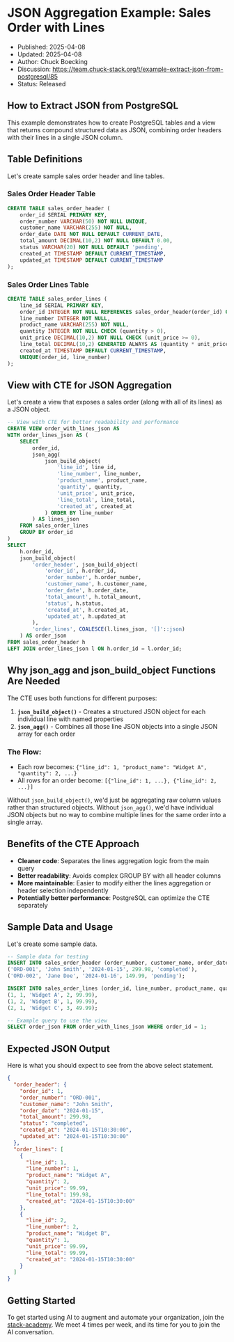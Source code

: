 # JSON Aggregation Example: Sales Order with Lines

- Published: 2025-04-08
- Updated: 2025-04-08
- Author: Chuck Boecking
- Discussion: <https://team.chuck-stack.org/t/example-extract-json-from-postgresql/85>
- Status: Released

## How to Extract JSON from PostgreSQL 

This example demonstrates how to create PostgreSQL tables and a view that returns compound structured data as JSON, combining order headers with their lines in a single JSON column.

## Table Definitions

Let's create sample sales order header and line tables.

### Sales Order Header Table
```sql
CREATE TABLE sales_order_header (
    order_id SERIAL PRIMARY KEY,
    order_number VARCHAR(50) NOT NULL UNIQUE,
    customer_name VARCHAR(255) NOT NULL,
    order_date DATE NOT NULL DEFAULT CURRENT_DATE,
    total_amount DECIMAL(10,2) NOT NULL DEFAULT 0.00,
    status VARCHAR(20) NOT NULL DEFAULT 'pending',
    created_at TIMESTAMP DEFAULT CURRENT_TIMESTAMP,
    updated_at TIMESTAMP DEFAULT CURRENT_TIMESTAMP
);
```

### Sales Order Lines Table
```sql
CREATE TABLE sales_order_lines (
    line_id SERIAL PRIMARY KEY,
    order_id INTEGER NOT NULL REFERENCES sales_order_header(order_id) ON DELETE CASCADE,
    line_number INTEGER NOT NULL,
    product_name VARCHAR(255) NOT NULL,
    quantity INTEGER NOT NULL CHECK (quantity > 0),
    unit_price DECIMAL(10,2) NOT NULL CHECK (unit_price >= 0),
    line_total DECIMAL(10,2) GENERATED ALWAYS AS (quantity * unit_price) STORED,
    created_at TIMESTAMP DEFAULT CURRENT_TIMESTAMP,
    UNIQUE(order_id, line_number)
);
```

## View with CTE for JSON Aggregation

Let's create a view that exposes a sales order (along with all of its lines) as a JSON object.

```sql
-- View with CTE for better readability and performance
CREATE VIEW order_with_lines_json AS
WITH order_lines_json AS (
    SELECT 
        order_id,
        json_agg(
            json_build_object(
                'line_id', line_id,
                'line_number', line_number,
                'product_name', product_name,
                'quantity', quantity,
                'unit_price', unit_price,
                'line_total', line_total,
                'created_at', created_at
            ) ORDER BY line_number
        ) AS lines_json
    FROM sales_order_lines
    GROUP BY order_id
)
SELECT 
    h.order_id,
    json_build_object(
        'order_header', json_build_object(
            'order_id', h.order_id,
            'order_number', h.order_number,
            'customer_name', h.customer_name,
            'order_date', h.order_date,
            'total_amount', h.total_amount,
            'status', h.status,
            'created_at', h.created_at,
            'updated_at', h.updated_at
        ),
        'order_lines', COALESCE(l.lines_json, '[]'::json)
    ) AS order_json
FROM sales_order_header h
LEFT JOIN order_lines_json l ON h.order_id = l.order_id;
```

## Why json_agg and json_build_object Functions Are Needed

The CTE uses both functions for different purposes:

1. **`json_build_object()`** - Creates a structured JSON object for each individual line with named properties
2. **`json_agg()`** - Combines all those line JSON objects into a single JSON array for each order

### The Flow:
- Each row becomes: `{"line_id": 1, "product_name": "Widget A", "quantity": 2, ...}`
- All rows for an order become: `[{"line_id": 1, ...}, {"line_id": 2, ...}]`

Without `json_build_object()`, we'd just be aggregating raw column values rather than structured objects.
Without `json_agg()`, we'd have individual JSON objects but no way to combine multiple lines for the same order into a single array.

## Benefits of the CTE Approach

- **Cleaner code**: Separates the lines aggregation logic from the main query
- **Better readability**: Avoids complex GROUP BY with all header columns
- **More maintainable**: Easier to modify either the lines aggregation or header selection independently
- **Potentially better performance**: PostgreSQL can optimize the CTE separately

## Sample Data and Usage

Let's create some sample data.

```sql
-- Sample data for testing
INSERT INTO sales_order_header (order_number, customer_name, order_date, total_amount, status) VALUES
('ORD-001', 'John Smith', '2024-01-15', 299.98, 'completed'),
('ORD-002', 'Jane Doe', '2024-01-16', 149.99, 'pending');

INSERT INTO sales_order_lines (order_id, line_number, product_name, quantity, unit_price) VALUES
(1, 1, 'Widget A', 2, 99.99),
(1, 2, 'Widget B', 1, 99.99),
(2, 1, 'Widget C', 3, 49.99);

-- Example query to use the view
SELECT order_json FROM order_with_lines_json WHERE order_id = 1;
```

## Expected JSON Output

Here is what you should expect to see from the above select statement.

```json
{
  "order_header": {
    "order_id": 1,
    "order_number": "ORD-001",
    "customer_name": "John Smith",
    "order_date": "2024-01-15",
    "total_amount": 299.98,
    "status": "completed",
    "created_at": "2024-01-15T10:30:00",
    "updated_at": "2024-01-15T10:30:00"
  },
  "order_lines": [
    {
      "line_id": 1,
      "line_number": 1,
      "product_name": "Widget A",
      "quantity": 2,
      "unit_price": 99.99,
      "line_total": 199.98,
      "created_at": "2024-01-15T10:30:00"
    },
    {
      "line_id": 2,
      "line_number": 2,
      "product_name": "Widget B",
      "quantity": 1,
      "unit_price": 99.99,
      "line_total": 99.99,
      "created_at": "2024-01-15T10:30:00"
    }
  ]
}
```

## Getting Started

To get started using AI to augment and automate your organization, join the [stack-academy](./stack-academy.md). We meet 4 times per week, and its time for you to join the AI conversation.
